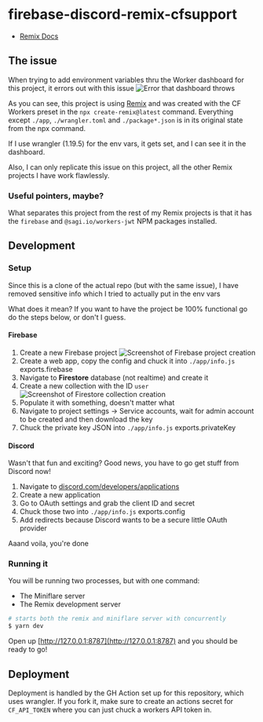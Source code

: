 # firebase-discord-remix-cfsupport

- [Remix Docs](https://remix.run/docs)

## The issue

When trying to add environment variables thru the Worker dashboard for this project, it errors out with this issue
![Error that dashboard throws](https://cdn.discordapp.com/attachments/779390076219686943/936760501680107661/Screenshot_2022-01-29_at_01.10.54.png)

As you can see, this project is using [Remix](https://remix.run) and was created with the CF Workers preset in the `npx create-remix@latest` command.
Everything except `./app`, `./wrangler.toml` and `./package*.json` is in its original state from the npx command.

If I use wrangler (1.19.5) for the env vars, it gets set, and I can see it in the dashboard.

Also, I can only replicate this issue on this project, all the other Remix projects I have work flawlessly.

### Useful pointers, maybe?
What separates this project from the rest of my Remix projects is that it has the `firebase` and `@sagi.io/workers-jwt` NPM packages installed.

## Development

### Setup
Since this is a clone of the actual repo (but with the same issue), I have removed sensitive info which I tried to actually put in the env vars

What does it mean? If you want to have the project be 100% functional go do the steps below, or don't I guess.

#### Firebase
1) Create a new Firebase project ![Screenshot of Firebase project creation](https://cdn.discordapp.com/attachments/713134823706984564/936947085863944232/Screenshot_2022-01-29_at_13.31.27.png)
2) Create a web app, copy the config and chuck it into `./app/info.js` exports.firebase
3) Navigate to **Firestore** database (not realtime) and create it
4) Create a new collection with the ID `user` ![Screenshot of Firestore collection creation](https://cdn.discordapp.com/attachments/713134823706984564/936947769594241024/Screenshot_2022-01-29_at_13.33.38.png)
5) Populate it with something, doesn't matter what
6) Navigate to project settings -> Service accounts, wait for admin account to be created and then download the key
7) Chuck the private key JSON into `./app/info.js` exports.privateKey

#### Discord
Wasn't that fun and exciting? Good news, you have to go get stuff from Discord now!

1) Navigate to [discord.com/developers/applications](https://discord.com/developers/applications)
2) Create a new application
3) Go to OAuth settings and grab the client ID and secret
4) Chuck those two into `./app/info.js` exports.config
5) Add redirects because Discord wants to be a secure little OAuth provider

Aaand voila, you're done
### Running it

You will be running two processes, but with one command:

- The Miniflare server 
- The Remix development server

```sh
# starts both the remix and miniflare server with concurrently
$ yarn dev
```

Open up [http://127.0.0.1:8787](http://127.0.0.1:8787) and you should be ready to go!

## Deployment

Deployment is handled by the GH Action set up for this repository, which uses wrangler. If you fork it, make sure to create an actions secret for `CF_API_TOKEN` where you can just chuck a workers API token in.